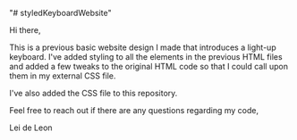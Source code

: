 "# styledKeyboardWebsite"


Hi there, 

This is a previous basic website design I made that introduces a light-up keyboard. I've added styling to all the elements in the previous HTML files and added a few tweaks to the original HTML code so that I could call upon them in my external CSS file. 

I've also added the CSS file to this repository. 

Feel free to reach out if there are any questions regarding my code,


Lei de Leon
